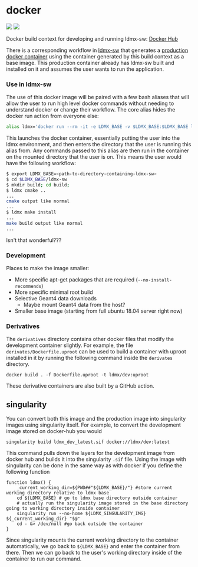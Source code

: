 # docker

<img src="https://github.com/LDMX-Software/docker/workflows/Builds/badge.svg" />
<img src="https://github.com/LDMX-Software/docker/workflows/Derivatives/badge.svg" />

Docker build context for developing and running ldmx-sw: [Docker Hub](https://hub.docker.com/repository/docker/ldmx/dev)

There is a corresponding workflow in [ldmx-sw](https://github.com/LDMX-Software/ldmx-sw) that generates a [production docker container](https://hub.docker.com/repository/docker/ldmx/pro) using the container generated by this build context as a base image.
This production container already has ldmx-sw built and installed on it and assumes the user wants to run the application.

### Use in ldmx-sw

The use of this docker image will be paired with a few bash aliases that will allow the user to run high level docker commands without needing to understand docker or change their workflow. 
The core alias hides the docker run action from everyone else:
```bash
alias ldmx='docker run --rm -it -e LDMX_BASE -v $LDMX_BASE:$LDMX_BASE ldmx/dev $(pwd)'
```
This launches the docker container, essentially putting the user into the ldmx environment, and then enters the directory that the user is running this alias from.
Any commands passed to this alias are then run in the container on the mounted directory that the user is on.
This means the user would have the following workflow:
```bash
$ export LDMX_BASE=<path-to-directory-containing-ldmx-sw>
$ cd $LDMX_BASE/ldmx-sw
$ mkdir build; cd build;
$ ldmx cmake ..
...
cmake output like normal
...
$ ldmx make install
...
make build output like normal
...
```
Isn't that wonderful???

### Development

Places to make the image smaller:
 - More specific apt-get packages that are required (`--no-install-recommends`)
 - More specific minimal root build
 - Selective Geant4 data downloads
   - Maybe mount Geant4 data from the host?
 - Smaller base image (starting from full ubuntu 18.04 server right now)

### Derivatives
The `derivatives` directory contains other docker files that modify the development container slightly.
For example, the file `derivates/Dockerfile.uproot` can be used to build a container with uproot installed in it
by running the following command inside the `derivates` directory.
```
docker build . -f Dockerfile.uproot -t ldmx/dev:uproot
```
These derivative containers are also built by a GitHub action.
 
## singularity

You can convert both this image and the production image into singularity images using singularity itself.
For example, to convert the development image stored on docker-hub you would
```
singularity build ldmx_dev_latest.sif docker://ldmx/dev:latest
```
This command pulls down the layers for the development image from docker hub and builds it into the singularity `.sif` file.
Using the image with singularity can be done in the same way as with docker if you define the following function
```
function ldmx() {
    _current_working_dir=${PWD##"${LDMX_BASE}/"} #store current working directory relative to ldmx base
    cd ${LDMX_BASE} # go to ldmx base directory outside container
    # actually run the singularity image stored in the base directory going to working directory inside container
    singularity run --no-home ${LDMX_SINGULARITY_IMG} ${_current_working_dir} "$@"
    cd - &> /dev/null #go back outside the container
}
```
Since singularity mounts the current working directory to the container automatically, we go back to `${LDMX_BASE}` and enter the container from there.
Then we can go back to the user's working directory inside of the container to run our command.
